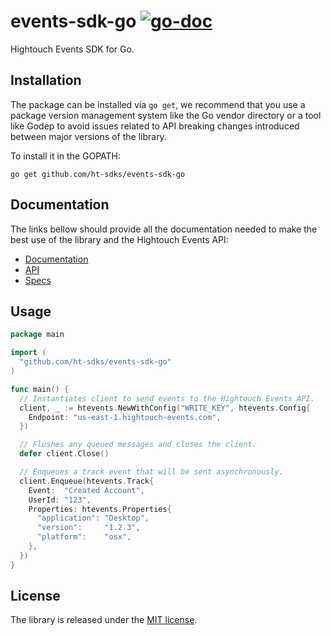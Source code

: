 # events-sdk-go [![go-doc](https://godoc.org/github.com/ht-sdks/events-sdk-go?status.svg)](https://godoc.org/github.com/ht-sdks/events-sdk-go)

Hightouch Events SDK for Go.

## Installation

The package can be installed via `go get`, we recommend that you use a
package version management system like the Go vendor directory or a tool like
Godep to avoid issues related to API breaking changes introduced between major
versions of the library.

To install it in the GOPATH:
```
go get github.com/ht-sdks/events-sdk-go
```

## Documentation

The links bellow should provide all the documentation needed to make the best
use of the library and the Hightouch Events API:

- [Documentation](https://hightouch.com/docs/events/sdks/go)
- [API](https://hightouch.com/docs/events/sdks/http)
- [Specs](https://hightouch.com/docs/events/event-spec)

## Usage

```go
package main

import (
  "github.com/ht-sdks/events-sdk-go"
)

func main() {
  // Instantiates client to send events to the Hightouch Events API.
  client, _ := htevents.NewWithConfig("WRITE_KEY", htevents.Config{
    Endpoint: "us-east-1.hightouch-events.com",
  })

  // Flushes any queued messages and closes the client.
  defer client.Close()

  // Enqueues a track event that will be sent asynchronously.
  client.Enqueue(htevents.Track{
    Event:  "Created Account",
    UserId: "123",
    Properties: htevents.Properties{
      "application": "Desktop",
      "version":     "1.2.3",
      "platform":    "osx",
    },
  })
}
```

## License

The library is released under the [MIT license](LICENSE).
